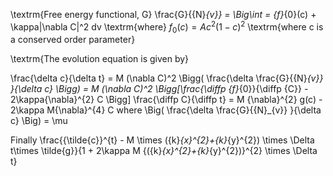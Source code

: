 \textrm{Free energy functional, G}
\frac{G}{{N}_{v}} = \Big\int = {f}_{0}(c) + \kappa|\nabla C|^2 dv
\textrm{where} ${f}_{0}(c) = A{c}^{2}{(1-c)}^{2}$
\textrm{where c is a conserved order parameter}

\textrm{The evolution equation is given by}
 
\frac{\delta c}{\delta t} = M (\nabla C)^2 \Bigg( \frac{\delta
\frac{G}{{N}_{v}} }{\delta c} \Bigg) = M (\nabla C)^2 \Bigg[\frac{\diffp {f}_{0}}{\diffp {C}} - 2\kappa{\nabla}^{2} C \Bigg]
\frac{\diffp C}{\diffp t} = M {\nabla}^{2} g(c) - 2\kappa M{\nabla}^{4} C
where \Big( \frac{\delta \frac{G}{{N}_{v}} }{\delta c} \Big) = \mu
 

Finally 
\frac{{\tilde{c}}^{t} - M \times ({k}_{x}^{2}+{k}_{y}^{2}) \times \Delta t\times \tilde{g}}{1 + 2\kappa M {({k}_{x}^{2}+{k}_{y}^{2})}^{2} \times \Delta t} 
